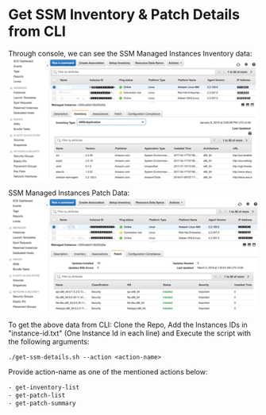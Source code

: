 # Get SSM Inventory & Patch Details from CLI

Through console, we can see the SSM Managed Instances Inventory data:
![Alt text](images/ssm-inventory.jpg?raw=true "SSM Inventory")

SSM Managed Instances Patch Data:
![Alt text](images/ssm-patch.jpg?raw=true "SSM Patch")


To get the above data from CLI: Clone the Repo, Add the Instances IDs in "instance-id.txt" (One Instance Id in each line) and Execute the script with the following arguments:
```
./get-ssm-details.sh --action <action-name>
```
Provide action-name as one of the mentioned actions below:
```
- get-inventory-list
- get-patch-list 
- get-patch-summary
```
